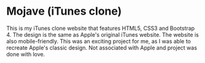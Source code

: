 # Mojave (iTunes clone)

This is my iTunes clone website that features HTML5, CSS3 and Bootstrap 4. The design is the same as Apple's original iTunes website. The website is also mobile-friendly. This was an exciting project for me, as I was able to recreate Apple's classic design. Not associated with Apple and project was done with love. 
